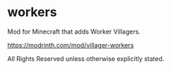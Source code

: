 # workers
Mod for Minecraft that adds Worker Villagers.

https://modrinth.com/mod/villager-workers

All Rights Reserved unless otherwise explicitly stated.
